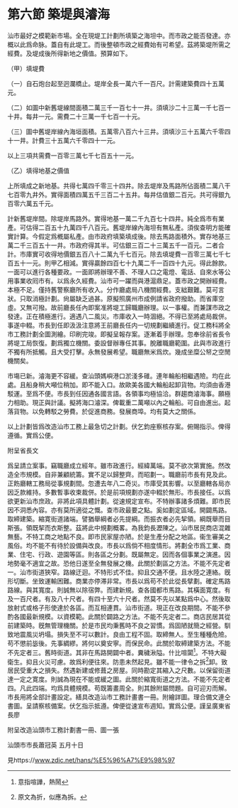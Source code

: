 # 第六節    築堤與濬海

汕市最好之模範新市場。全在現堤工計劃所填築之海坦中。而市政之能否發達。亦概以此爲命脉。蓋自有此堤工。而後整頓市政之經費始有可希望。茲將築堤所需之經費。及堤成後所得新地之價值。預算如下。

（甲）填堤費

（一）自石炮台起至迥瀾橋止。堤岸全長一萬六千一百尺。計需建築費四十五萬元。

（二）如圖中新舊堤線間面積二萬三千一百七十一井。須填沙二十三萬一千七百一十井。每井一元。需費二十三萬一千七百一十元。

（三）圖中舊堤岸線內海垣面積。五萬零八百六十三井。須填沙三十五萬六千零四十一井。計費三十五萬六千零四十一元。

以上三項共需費一百零三萬七千七百五十一元。

（乙）填得地基之價值

上所填成之新地基。共得七萬四千零三十四井。除去堤岸及馬路所佔面積二萬八干七百零九井外。實得面積四萬五千三百二十五井。每井估值銀二百元。共可得銀九百零六萬五千元。

計新舊堤岸間。除堤岸馬路外。實得地基一萬二千九百七十四井。純全爲市有業產。可估得二百五十九萬四千八百元。舊堤岸線內海坦有無私產。須俟查明方能確實計算。今假定爲槪屬私產。由市政府填築填成後。除去馬路面積外。實存地基三萬二千三百五十一井。市政府得其半。可估銀三百二十三萬五千一百元。二者合計。市庫實可收得地價銀五百八十二萬九千七百元。除去填堤費一百零三萬七千七百五十一元。則甲乙相減。實得贏餘四百七十九萬二千一百四十九元。得此餘款。一面可以進行各種要政。一面即將辦理不善、不理人口之電燈、電話、自來水等公用事業收囘市有。以爲永久經費。汕市可一躍而與港滬鼎足。蓋市政之開辦經費。本極不足。僅持舊警察廳所有收入。分作廳處局八機關經費。支絀艱難。莫可言狀。只取消極計劃。尙屬缺乏過甚。原擬照廣州市成例請省政府撥助。而省庫空虛。又無可撥。故前廳長任內即案准將堤工歸職廳辦理。以一事權。而兼謀市政之發達。正在積極進行。適遇八二風災。市庫收入一時涸絕。不得已至將處局裁併。事遂中輟。市長到任即汲汲注意將王前廳長任内一切規劃繼續進行。促工務科將全市工務計劃全圖測繪。印刷完竣。即擬呈報存案。逐漸着手辦理。忽奉徐前省長令將堤工局恢復。劃爲獨立機關。委設督辦專任其事。脫離職廳範圍。此與市政進行不獨有所抵觸。且大受打擊。永無發展希望。職廳無米爲炊。幾成坐糜公帑之空閒機關矣。

市塲已新。濬海更不容緩。查汕頭媽嶼港口淤淺多碓。連年輪船相繼遇險。均在此處。且船身稍大噸位稍加。即不能入口。故歐美各國大輪船起卸貨物。均須由香港駁運。至爲不便。市長到任因通各國言語。各領事均極協洽。群趨商濬海事。願極力相助。現正與計議。擬將海口濬深。俾載重二萬噸以內之輪船。可自由進出。起落貨物。以免轉駁之勞費。於促進商務。發展商埠。均有莫大之關係。

以上計劃皆爲改造汕市工務上最急切之計劃。伏乞鈞座察核存案。俯賜指示。俾得遵循。實爲公便。

附呈省長文

爲呈請立案事。竊職廳成立經年。雖市政進行。經緯萬端。莫不欲次第實施。然改造全市規模。自非兼顧統籌。實不足以歸整齊。而昭劃一。職廳前市長有見及此。正飭廳轄工務局從事規劃間。忽遭去年八二奇災。市庫受其影響。以至廳轄各局亦因乏款維持。多數暫事收束裁併。於是前項規劃亦遂中輟於無形。市長接任。以爲欲更新汕市庶政。非將此項具體計劃。從速規定宣布。不特辦事諸多煩難。即市民因不洞悉內容。亦有莫所適從之慨。查市政最要之點。奚如劃定區域。開闢馬路。取締建築。縮寛街道諸端。譬猶舉綱者必先提綱。而振衣者必先挈領。綱既舉而目斯張。領既挈而衣斯整。茲將此中規劃概畧。為我鈞長瀝陳之。汕市居民商店混雜無藝。不特工商之地點不良。即市民家屋亦陋。於是生產分配之地區。衞生審美之風俗。均不能不有待於設備與改良。市長以爲倘不相度情形。將劃全市爲工業、商業、住宅、行政、遊園等區。則各區之分劃。既屬無定。因而各個事業之演進。因地勢毫不適宜之故。恐他日遂至全無發展之機。此關於劃區之方法。不能不先定者一。汕市街道狹窄。路線迂迴。不特形式不佳。抑且交通不便。且水陸之連絡。旣形切斷。坐致運輸困難。商業亦停滞非常。市長以爲苟不於此從長擘劃。確定馬路路線。與其寬度。則誠無以除宿弊。而建新規。查各國都市馬路。其橫面寛度。有及一百尺者。有及八十尺者。有四十至六十尺者。然莫不先以某點爲中心。然後取放射式或格子形使達於各區。而互相連貫。汕市街道。現正在改良期間。不能不參酌各國最新規模。以資模範。此關於闢路之方法。不能不先定者二。商店民居其從前建築時。旣無管理機關。於是市民均秉舊時不良之習慣。爲固陋就簡之經營。馴致地震風災坍塌。損失至不可以數計。良由工程不固。取締無人。至生種種危險。苟不懲前毖後。先事綢繆。將何以奠安寧。而保民命。此關於取締建築方法。不能不先定者三。舊時街道。其非在馬路開闢中者。糞穢湫隘。什比喧闐[^1]。不特大礙衛生。抑且火災可慮。故爲利便往來。防患未然起見。雖不能一律令之拆[^2]卸。致居民受重大之損失。然遇新建或修葺之房屋。同時勘定其縮入之尺數。以保留街道達一定之寛度。則誠為現在不能或緩之圖。此關於縮寬街道之方法。不能不先定者四。凡此四端。均爲具體規模。苟既籌畫周全。則其餘附屬問題。自可迎刃而解。市長用將全部計畫設定。繕具改造汕市工務計畫書一冊。附繪詳圖。理合備文連仝書圖。呈請察核備案。伏乞指示抵遵。俾便從速宣布週知。實爲公便。謹呈廣東省長廖

附呈改造汕頭市工務計劃書一冊、圖一張

汕頭市市長蕭冠英 五月十日

[^1]: 意指喧譁，熱鬧

見https://www.zdic.net/hans/%E5%96%A7%E9%98%97

[^2]: 原文為折，似應為拆。
